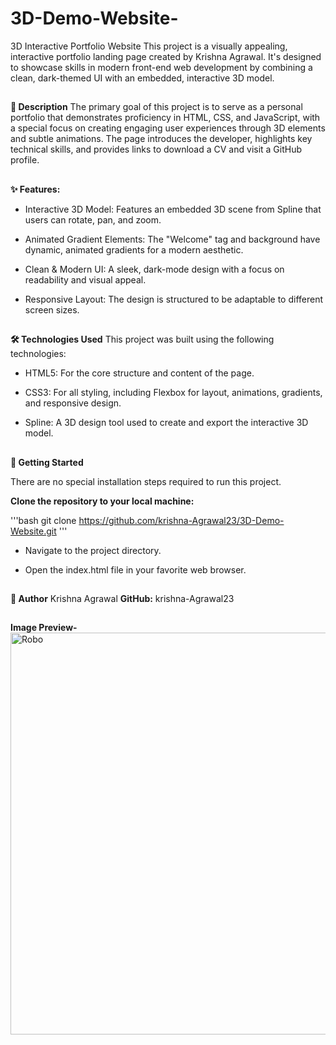 # 3D-Demo-Website-
3D Interactive Portfolio Website
This project is a visually appealing, interactive portfolio landing page created by Krishna Agrawal. It's designed to showcase skills in modern front-end web development by combining a clean, dark-themed UI with an embedded, interactive 3D model.

##
**📜 Description**
The primary goal of this project is to serve as a personal portfolio that demonstrates proficiency in HTML, CSS, and JavaScript, with a special focus on creating engaging user experiences through 3D elements and subtle animations. The page introduces the developer, highlights key technical skills, and provides links to download a CV and visit a GitHub profile.

##
**✨ Features:**
* Interactive 3D Model: Features an embedded 3D scene from Spline that users can rotate, pan, and zoom.

* Animated Gradient Elements: The "Welcome" tag and background have dynamic, animated gradients for a modern aesthetic.

* Clean & Modern UI: A sleek, dark-mode design with a focus on readability and visual appeal.

* Responsive Layout: The design is structured to be adaptable to different screen sizes.

##
**🛠️ Technologies Used**
This project was built using the following technologies:

- HTML5: For the core structure and content of the page.

- CSS3: For all styling, including Flexbox for layout, animations, gradients, and responsive design.

- Spline: A 3D design tool used to create and export the interactive 3D model.

##
**🚀 Getting Started**

There are no special installation steps required to run this project.

**Clone the repository to your local machine:**

'''bash
git clone https://github.com/krishna-Agrawal23/3D-Demo-Website.git
'''

- Navigate to the project directory.

- Open the index.html file in your favorite web browser.

##
**👤 Author**
Krishna Agrawal
**GitHub:** krishna-Agrawal23

##
**Image Preview-**
<img width="1366" height="643" alt="Robo" src="https://github.com/user-attachments/assets/686a4dd6-d536-4cbc-93ae-c400eff5f630" />
